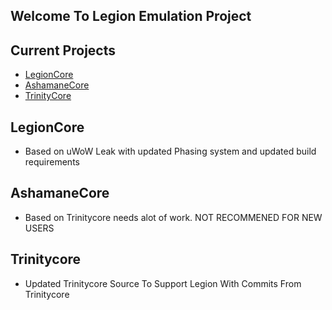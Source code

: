 ## Welcome To Legion Emulation Project

## Current Projects
- [LegionCore](https://github.com/LegionEmulationProject/LegionCore-7.3.5)
- [AshamaneCore](https://github.com/LegionEmulationProject/AshamaneCore)
- [TrinityCore](https://github.com/LegionEmulationProject/TrinityCore)

## LegionCore
- Based on uWoW Leak with updated Phasing system and updated build requirements
## AshamaneCore
- Based on Trinitycore needs alot of work. NOT RECOMMENED FOR NEW USERS
## Trinitycore
- Updated Trinitycore Source To Support Legion With Commits From Trinitycore
